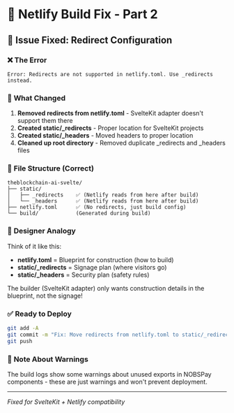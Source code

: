 # 🚀 Netlify Build Fix - Part 2

## 🎯 Issue Fixed: Redirect Configuration

### ❌ **The Error**
```
Error: Redirects are not supported in netlify.toml. Use _redirects instead.
```

### 🔧 **What Changed**
1. **Removed redirects from netlify.toml** - SvelteKit adapter doesn't support them there
2. **Created static/_redirects** - Proper location for SvelteKit projects
3. **Created static/_headers** - Moved headers to proper location
4. **Cleaned up root directory** - Removed duplicate _redirects and _headers files

### 📁 **File Structure (Correct)**
```
theblockchain-ai-svelte/
├── static/
│   ├── _redirects    ✅ (Netlify reads from here after build)
│   └── _headers      ✅ (Netlify reads from here after build)
├── netlify.toml      ✅ (No redirects, just build config)
└── build/            (Generated during build)
```

### 🎨 **Designer Analogy**
Think of it like this:
- **netlify.toml** = Blueprint for construction (how to build)
- **static/_redirects** = Signage plan (where visitors go)
- **static/_headers** = Security plan (safety rules)

The builder (SvelteKit adapter) only wants construction details in the blueprint, not the signage!

### ✅ **Ready to Deploy**
```bash
git add -A
git commit -m "Fix: Move redirects from netlify.toml to static/_redirects"
git push
```

### 📝 **Note About Warnings**
The build logs show some warnings about unused exports in NOBSPay components - these are just warnings and won't prevent deployment.

---
*Fixed for SvelteKit + Netlify compatibility*
